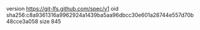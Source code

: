 version https://git-lfs.github.com/spec/v1
oid sha256:c8a9361316a9962924a1439ba5aa96dbcc30e601a28744e557d70b48cce3a058
size 845
